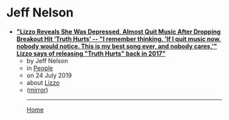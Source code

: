 # Jeff Nelson

 - [**"Lizzo Reveals She Was Depressed, Almost Quit Music After Dropping Breakout Hit ‘Truth Hurts’ -- "I remember thinking, 'If I quit music now, nobody would notice. This is my best song ever, and nobody cares,'" Lizzo says of releasing "Truth Hurts" back in 2017"**](https://people.com/music/lizzo-depression-almost-quit-music-after-releasing-truth-hurts/)<ul><li>by Jeff Nelson</li><li>in [People](https://people.com/)</li><li>on 24 July 2019</li><li>about [Lizzo](../../topics/lizzo/index.md)</li><li>([mirror](https://web.archive.org/web/*/https://people.com/music/lizzo-depression-almost-quit-music-after-releasing-truth-hurts/))</li><ul>

----

[Home](../index.md)
